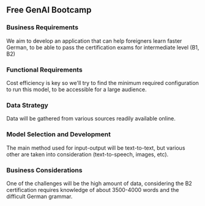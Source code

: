 ## Free GenAI Bootcamp

### Business Requirements

We aim to develop an application that can help foreigners learn faster German, to be able to pass the certification exams for intermediate level (B1, B2)

### Functional Requirements

Cost efficiency is key so we'll try to find the minimum required configuration to run this model, to be accessible for a large audience.

### Data Strategy

Data will be gathered from various sources readily available online.

### Model Selection and Development

The main method used for input-output will be text-to-text, but various other are taken into consideration (text-to-speech, images, etc). 

### Business Considerations

One of the challenges will be the high amount of data, considering the B2 certification requires knowledge of about 3500-4000 words and the difficult German grammar.



